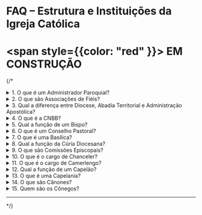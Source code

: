 

# FAQ – Estrutura e Instituições da Igreja Católica

#  <span style={{color: "red" }}>  EM CONSTRUÇÃO </span>

{/*

<details>

<summary>1. O que é um Administrador Paroquial?</summary>

**Resposta:** É a pessoa que governa interinamente uma paróquia ou diocese enquanto a sé estiver vaga ou impedida. 

**Fonte:** Cân. 525

</details>

<details>
<summary>2. O que são Associações de Fiéis?</summary>

**Resposta:** São entidades formadas por fiéis por meio de convênio privado para alcançar fins religiosos e sociais, conforme o Cân. 298 §1 e Cân. 301 §1.  

**Fonte:** CDC Cân. 299 ao 311

</details>

<details>
<summary>3. Qual a diferença entre Diocese, Abadia Territorial e Administração Apostólica?</summary>

**Resposta:**  
- **Diocese:** Porção do povo de Deus confiada a um Bispo com cooperação de presbíteros. 

- **Abadia Territorial/Prelazia:** Semelhante à diocese, mas por razões históricas ou culturais, governada por Prelado ou Abade.  

- **Administração Apostólica:** Não é diocese, mas possui administração estável por um Administrador Apostólico.  

**Fonte:** CDC A partir do Cân. 368

</details>

<details>

<summary>4. O que é a CNBB?</summary>

**Resposta:** A Conferência Nacional dos Bispos do Brasil congrega os Bispos para funções pastorais em favor dos fiéis, tomando decisões colegiadas através de Assembleia Geral, Conselho Permanente, Presidência e Conselho Episcopal Pastoral.  

**Fonte:** CDC Cân. 381 §2

</details>

<details>

<summary>5. Qual a função de um Bispo?</summary>

**Resposta:** É o grau de ordenação responsável pelo cuidado pastoral de uma diocese ou circunscrição e pela liderança espiritual dos fiéis.

</details>

<details>

<summary>6. O que é um Conselho Pastoral?</summary>

**Resposta:** Grupo de fiéis, clérigos e leigos, designados pelo Bispo, que assessora na ação pastoral da paróquia ou diocese.  

**Fonte:** CDC Cân. 512

</details>

<details>

<summary>7. O que é uma Basílica?</summary>

**Resposta:** Igreja que recebe o título da Sé Apostólica por sua importância histórica ou grande afluxo de fiéis, podendo ser institucional ou paroquial.  

**Fonte:** Anuário Católico do Brasil 2015

</details>

<details>
<summary>8. Qual a função da Cúria Diocesana?</summary>

**Resposta:** Conjunto de instituições e pessoas que prestam serviço ao Bispo no governo da diocese, ação pastoral, administração e poder judicial.  

**Fonte:** CDC Cân. 469

</details>

<details>

<summary>9. O que são Comissões Episcopais?</summary>

**Resposta:** Grupos de trabalho formados por bispos que auxiliam na ação pastoral, implementação de diretrizes e subsídios, podendo atuar nacional ou localmente.  

</details>

<details>

<summary>10. O que é o cargo de Chanceler?</summary>

**Resposta:** É o responsável por garantir que os atos da cúria sejam redigidos, despachados e arquivados corretamente, conforme direito particular da diocese.  

**Fonte:** Anuário Católico do Brasil 2015

</details>

<details>
<summary>11. O que é o cargo de Camerlengo?</summary>

**Resposta:** É o Cardeal responsável pela administração da propriedade e receita da Sé Apostólica, determina formalmente a morte do Papa e destrói o anel e selo do pescador durante a vacância da Sé Apostólica.

**Fonte:** Anuário Católico do Brasil 2015

</details>

<details>
<summary>12. Qual a função de um Capelão?</summary>

**Resposta:** É o presbítero responsável pela cura pastoral de uma capelania, podendo ser religiosa, militar ou de outra natureza específica.

**Fonte:** Anuário Católico do Brasil 2015

</details>

<details>
<summary>13. O que é uma Capelania?</summary>

**Resposta:** Instituição da Igreja que presta serviço pastoral estável a uma comunidade ou grupo peculiar de fiéis, como escolar, hospitalar ou militar.

**Fonte:** Anuário Católico do Brasil 2015

</details>

<details>
<summary>14. O que são Cânones?</summary>

**Resposta:** Normas e regras que compõem os Códigos da Igreja, estabelecendo regulamentações para o funcionamento da Igreja e suas instituições.  

**Fonte:** Anuário Católico do Brasil 2015

</details>

<details>

<summary>15. Quem são os Cônegos?</summary>

**Resposta:** Presbíteros diocesanos membros do Cabido da catedral ou de uma Igreja Colegial. Existem também Cônegos Regulares, membros de ordens religiosas, e o título pode ser concedido ao penitenciário da diocese.

**Fonte:** Anuário Católico do Brasil 2015

</details>

---

*/}